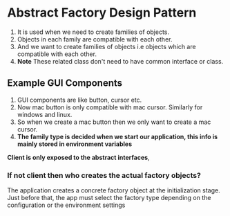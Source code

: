 # Abstract Factory Design Pattern
1. It is used when we need to create families of objects.
2. Objects in each family are compatible with each other.
3. And we want to create families of objects i.e objects which are compatible with each other.
4. **Note** These related class don't need to have common interface or class.

## Example GUI Components
1. GUI components are like button, cursor etc.
2. Now mac button is only compatible with mac cursor. Similarly for windows and linux.
3. So when we create a mac button then we only want to create a mac cursor.
4. **The family type is decided when we start our application, this info is mainly stored in environment variables**

**Client is only exposed to the abstract interfaces**,
### If not client then who creates the actual factory objects? 
The application creates a concrete factory object at the initialization stage. Just before that, the app must select the factory type depending on the configuration or the environment settings
